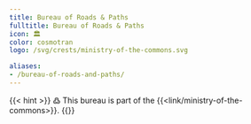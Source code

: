 ```yaml
---
title: Bureau of Roads & Paths
fulltitle: Bureau of Roads & Paths
icon: 🏛️
color: cosmotran
logo: /svg/crests/ministry-of-the-commons.svg

aliases:
- /bureau-of-roads-and-paths/
---
```

{{< hint >}}
߷ This bureau is part of the {{<link/ministry-of-the-commons>}}.
{{</hint>}}